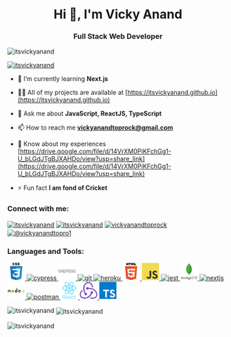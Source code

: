 <!-- <h3 align="center"> <img src="https://readme-typing-svg.herokuapp.com?color=007FFF&lines=Full+Stack+Developer+%3A)" /></h3> -->
<h1 align="center">Hi 👋, I'm Vicky Anand</h1>
<h3 align="center">Full Stack Web Developer</h3>
<p align="left"> <img src="https://komarev.com/ghpvc/?username=itsvickyanand&label=Profile%20views&color=0e75b6&style=flat" alt="itsvickyanand" /> </p>
<p align="left"> <a href="https://github.com/ryo-ma/github-profile-trophy"><img src="https://github-profile-trophy.vercel.app/?username=itsvickyanand" alt="itsvickyanand" /></a> </p>

- 🌱 I’m currently learning **Next.js**

- 👨‍💻 All of my projects are available at [https://itsvickyanand.github.io](https://itsvickyanand.github.io)

- 💬 Ask me about **JavaScript, ReactJS, TypeScript**

- 📫 How to reach me **vickyanandtoprock@gmail.com**

- 📄 Know about my experiences [https://drive.google.com/file/d/14VrXM0PiKFchGg1-U_bLGdJTgBJXAHDo/view?usp=share_link](https://drive.google.com/file/d/14VrXM0PiKFchGg1-U_bLGdJTgBJXAHDo/view?usp=share_link)

- ⚡ Fun fact **I am fond of Cricket**

<h3 align="left">Connect with me:</h3>
<p align="left">
<a href="https://twitter.com/itsvickyanand" target="blank"><img align="center" src="https://raw.githubusercontent.com/rahuldkjain/github-profile-readme-generator/master/src/images/icons/Social/twitter.svg" alt="itsvickyanand" height="30" width="40" /></a>
<a href="https://linkedin.com/in/itsvickyanand" target="blank"><img align="center" src="https://raw.githubusercontent.com/rahuldkjain/github-profile-readme-generator/master/src/images/icons/Social/linked-in-alt.svg" alt="itsvickyanand" height="30" width="40" /></a>
<a href="https://codesandbox.com/vickyanandtoprock" target="blank"><img align="center" src="https://raw.githubusercontent.com/rahuldkjain/github-profile-readme-generator/master/src/images/icons/Social/codesandbox.svg" alt="vickyanandtoprock" height="30" width="40" /></a>
<a href="https://www.hackerrank.com/@vickyanandtopro1" target="blank"><img align="center" src="https://raw.githubusercontent.com/rahuldkjain/github-profile-readme-generator/master/src/images/icons/Social/hackerrank.svg" alt="@vickyanandtopro1" height="30" width="40" /></a>
</p>

<h3 align="left">Languages and Tools:</h3>
<p align="left"> <a href="https://www.w3schools.com/css/" target="_blank" rel="noreferrer"> <img src="https://raw.githubusercontent.com/devicons/devicon/master/icons/css3/css3-original-wordmark.svg" alt="css3" width="40" height="40"/> </a> <a href="https://www.cypress.io" target="_blank" rel="noreferrer"> <img src="https://raw.githubusercontent.com/simple-icons/simple-icons/6e46ec1fc23b60c8fd0d2f2ff46db82e16dbd75f/icons/cypress.svg" alt="cypress" width="40" height="40"/> </a> <a href="https://expressjs.com" target="_blank" rel="noreferrer"> <img src="https://raw.githubusercontent.com/devicons/devicon/master/icons/express/express-original-wordmark.svg" alt="express" width="40" height="40"/> </a> <a href="https://git-scm.com/" target="_blank" rel="noreferrer"> <img src="https://www.vectorlogo.zone/logos/git-scm/git-scm-icon.svg" alt="git" width="40" height="40"/> </a> <a href="https://heroku.com" target="_blank" rel="noreferrer"> <img src="https://www.vectorlogo.zone/logos/heroku/heroku-icon.svg" alt="heroku" width="40" height="40"/> </a> <a href="https://www.w3.org/html/" target="_blank" rel="noreferrer"> <img src="https://raw.githubusercontent.com/devicons/devicon/master/icons/html5/html5-original-wordmark.svg" alt="html5" width="40" height="40"/> </a> <a href="https://developer.mozilla.org/en-US/docs/Web/JavaScript" target="_blank" rel="noreferrer"> <img src="https://raw.githubusercontent.com/devicons/devicon/master/icons/javascript/javascript-original.svg" alt="javascript" width="40" height="40"/> </a> <a href="https://jestjs.io" target="_blank" rel="noreferrer"> <img src="https://www.vectorlogo.zone/logos/jestjsio/jestjsio-icon.svg" alt="jest" width="40" height="40"/> </a> <a href="https://www.mongodb.com/" target="_blank" rel="noreferrer"> <img src="https://raw.githubusercontent.com/devicons/devicon/master/icons/mongodb/mongodb-original-wordmark.svg" alt="mongodb" width="40" height="40"/> </a> <a href="https://nextjs.org/" target="_blank" rel="noreferrer"> <img src="https://cdn.worldvectorlogo.com/logos/nextjs-2.svg" alt="nextjs" width="40" height="40"/> </a> <a href="https://nodejs.org" target="_blank" rel="noreferrer"> <img src="https://raw.githubusercontent.com/devicons/devicon/master/icons/nodejs/nodejs-original-wordmark.svg" alt="nodejs" width="40" height="40"/> </a> <a href="https://postman.com" target="_blank" rel="noreferrer"> <img src="https://www.vectorlogo.zone/logos/getpostman/getpostman-icon.svg" alt="postman" width="40" height="40"/> </a> <a href="https://reactjs.org/" target="_blank" rel="noreferrer"> <img src="https://raw.githubusercontent.com/devicons/devicon/master/icons/react/react-original-wordmark.svg" alt="react" width="40" height="40"/> </a> <a href="https://redux.js.org" target="_blank" rel="noreferrer"> <img src="https://raw.githubusercontent.com/devicons/devicon/master/icons/redux/redux-original.svg" alt="redux" width="40" height="40"/> </a> <a href="https://www.typescriptlang.org/" target="_blank" rel="noreferrer"> <img src="https://raw.githubusercontent.com/devicons/devicon/master/icons/typescript/typescript-original.svg" alt="typescript" width="40" height="40"/> </a> </p>

<p><img align="left" src="https://github-readme-stats.vercel.app/api/top-langs?username=itsvickyanand&show_icons=true&locale=en&layout=compact" alt="itsvickyanand" /></p>

<p>&nbsp;<img align="center" src="https://github-readme-stats.vercel.app/api?username=itsvickyanand&show_icons=true&locale=en" alt="itsvickyanand" /></p>

<p><img align="center" src="https://github-readme-streak-stats.herokuapp.com/?user=itsvickyanand&" alt="itsvickyanand" /></p>
